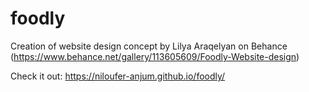 # foodly
Creation of website design concept by Lilya Araqelyan on Behance (https://www.behance.net/gallery/113605609/Foodly-Website-design)


Check it out: https://niloufer-anjum.github.io/foodly/
